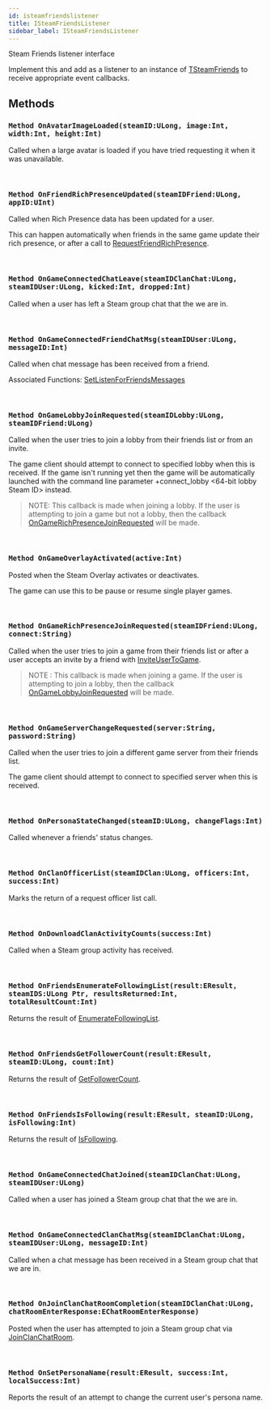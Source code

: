 ```yaml
---
id: isteamfriendslistener
title: ISteamFriendsListener
sidebar_label: ISteamFriendsListener
---
```


Steam Friends listener interface


Implement this and add as a listener to an instance of [TSteamFriends](../../../steam/steam.steamsdk/tsteamfriends) to receive appropriate event callbacks.


## Methods

### `Method OnAvatarImageLoaded(steamID:ULong, image:Int, width:Int, height:Int)`

Called when a large avatar is loaded if you have tried requesting it when it was unavailable.

<br/>

### `Method OnFriendRichPresenceUpdated(steamIDFriend:ULong, appID:UInt)`

Called when Rich Presence data has been updated for a user.

This can happen automatically when friends in the same game update their rich presence, or after a call to [RequestFriendRichPresence](../../../steam/steam.steamsdk/tsteamfriends/#method-requestfriendrichpresencesteamidfriendulong).


<br/>

### `Method OnGameConnectedChatLeave(steamIDClanChat:ULong, steamIDUser:ULong, kicked:Int, dropped:Int)`

Called when a user has left a Steam group chat that the we are in.

<br/>

### `Method OnGameConnectedFriendChatMsg(steamIDUser:ULong, messageID:Int)`

Called when chat message has been received from a friend.


Associated Functions: [SetListenForFriendsMessages](../../../steam/steam.steamsdk/tsteamfriends/#method-setlistenforfriendsmessagesintinterceptenabledint)


<br/>

### `Method OnGameLobbyJoinRequested(steamIDLobby:ULong, steamIDFriend:ULong)`

Called when the user tries to join a lobby from their friends list or from an invite.

The game client should attempt to connect to specified lobby when this is received.
If the game isn't running yet then the game will be automatically launched with the command line parameter +connect_lobby &lt;64-bit lobby Steam ID&gt; instead.

> NOTE: This callback is made when joining a lobby. If the user is attempting to join a game but not a lobby, then the callback [OnGameRichPresenceJoinRequested](../../../steam/steam.steamsdk/isteamfriendslistener/#method-ongamerichpresencejoinrequestedsteamidfriendulong-connectstring) will be made.


<br/>

### `Method OnGameOverlayActivated(active:Int)`

Posted when the Steam Overlay activates or deactivates.

The game can use this to be pause or resume single player games.


<br/>

### `Method OnGameRichPresenceJoinRequested(steamIDFriend:ULong, connect:String)`

Called when the user tries to join a game from their friends list or after a user accepts an invite by a friend with [InviteUserToGame](../../../steam/steam.steamsdk/tsteamfriends/#method-inviteusertogameintsteamidfriendulong-connectstringstring).


> NOTE : This callback is made when joining a game. If the user is attempting to join a lobby, then the callback [OnGameLobbyJoinRequested](../../../steam/steam.steamsdk/isteamfriendslistener/#method-ongamelobbyjoinrequestedsteamidlobbyulong-steamidfriendulong) will be made.


<br/>

### `Method OnGameServerChangeRequested(server:String, password:String)`

Called when the user tries to join a different game server from their friends list.

The game client should attempt to connect to specified server when this is received.


<br/>

### `Method OnPersonaStateChanged(steamID:ULong, changeFlags:Int)`

Called whenever a friends' status changes.

<br/>

### `Method OnClanOfficerList(steamIDClan:ULong, officers:Int, success:Int)`

Marks the return of a request officer list call.

<br/>

### `Method OnDownloadClanActivityCounts(success:Int)`

Called when a Steam group activity has received.

<br/>

### `Method OnFriendsEnumerateFollowingList(result:EResult, steamIDS:ULong Ptr, resultsReturned:Int, totalResultCount:Int)`

Returns the result of [EnumerateFollowingList](../../../steam/steam.steamsdk/tsteamfriends/#method-enumeratefollowingliststartindexuint).

<br/>

### `Method OnFriendsGetFollowerCount(result:EResult, steamID:ULong, count:Int)`

Returns the result of [GetFollowerCount](../../../steam/steam.steamsdk/tsteamfriends/#method-getfollowercountsteamidulong).

<br/>

### `Method OnFriendsIsFollowing(result:EResult, steamID:ULong, isFollowing:Int)`

Returns the result of [IsFollowing](../../../steam/steam.steamsdk/tsteamfriends/#method-isfollowingsteamidulong).

<br/>

### `Method OnGameConnectedChatJoined(steamIDClanChat:ULong, steamIDUser:ULong)`

Called when a user has joined a Steam group chat that the we are in.

<br/>

### `Method OnGameConnectedClanChatMsg(steamIDClanChat:ULong, steamIDUser:ULong, messageID:Int)`

Called when a chat message has been received in a Steam group chat that we are in.

<br/>

### `Method OnJoinClanChatRoomCompletion(steamIDClanChat:ULong, chatRoomEnterResponse:EChatRoomEnterResponse)`

Posted when the user has attempted to join a Steam group chat via [JoinClanChatRoom](../../../steam/steam.steamsdk/tsteamfriends/#method-joinclanchatroomsteamidclanulong).

<br/>

### `Method OnSetPersonaName(result:EResult, success:Int, localSuccess:Int)`

Reports the result of an attempt to change the current user's persona name.

<br/>

